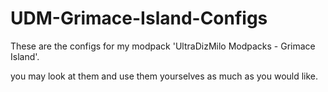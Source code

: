 # UDM-Grimace-Island-Configs
These are the configs for my modpack 'UltraDizMilo Modpacks - Grimace Island'.

you may look at them and use them yourselves as much as you would like.
